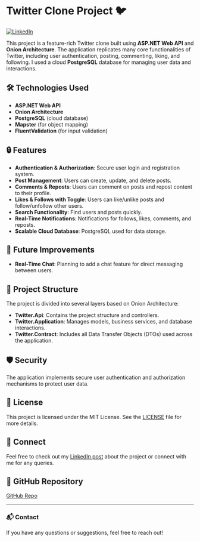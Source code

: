 # Twitter Clone Project 🐦

[![LinkedIn](https://img.shields.io/badge/LinkedIn-Connect-blue)](https://www.linkedin.com/posts/abanoub-saweris_dotnet-activity-7251686920122974209-MX_g?utm_source=share&utm_medium=member_desktop)

This project is a feature-rich Twitter clone built using **ASP.NET Web API** and **Onion Architecture**. The application replicates many core functionalities of Twitter, including user authentication, posting, commenting, liking, and following. I used a cloud **PostgreSQL** database for managing user data and interactions.

## 🛠️ Technologies Used

- **ASP.NET Web API**
- **Onion Architecture**
- **PostgreSQL** (cloud database)
- **Mapster** (for object mapping)
- **FluentValidation** (for input validation)

## 🔒 Features

- **Authentication & Authorization**: Secure user login and registration system.
- **Post Management**: Users can create, update, and delete posts.
- **Comments & Reposts**: Users can comment on posts and repost content to their profile.
- **Likes & Follows with Toggle**: Users can like/unlike posts and follow/unfollow other users.
- **Search Functionality**: Find users and posts quickly.
- **Real-Time Notifications**: Notifications for follows, likes, comments, and reposts.
- **Scalable Cloud Database**: PostgreSQL used for data storage.

## 🚀 Future Improvements

- **Real-Time Chat**: Planning to add a chat feature for direct messaging between users.

## 📂 Project Structure

The project is divided into several layers based on Onion Architecture:

- **Twitter.Api**: Contains the project structure and controllers.
- **Twitter.Application**: Manages models, business services, and database interactions.
- **Twitter.Contract**: Includes all Data Transfer Objects (DTOs) used across the application.

## 🛡️ Security

The application implements secure user authentication and authorization mechanisms to protect user data.

## 📄 License

This project is licensed under the MIT License. See the [LICENSE](LICENSE) file for more details.

## 🤝 Connect

Feel free to check out my [LinkedIn post](https://www.linkedin.com/posts/abanoub-saweris_dotnet-activity-7251686920122974209-MX_g?utm_source=share&utm_medium=member_desktop) about the project or connect with me for any queries.

## 🔗 GitHub Repository

[GitHub Repo](https://github.com/AbanoubPhelopos/TwitterClone)

---

### 📬 Contact

If you have any questions or suggestions, feel free to reach out!

